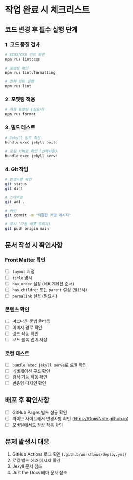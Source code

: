 # 작업 완료 시 체크리스트

## 코드 변경 후 필수 실행 단계

### 1. 코드 품질 검사
```bash
# SCSS/CSS 린트 확인
npm run lint:css

# 포맷팅 확인
npm run lint:formatting

# 전체 린트 실행
npm run lint
```

### 2. 포맷팅 적용
```bash
# 자동 포맷팅 (필요시)
npm run format
```

### 3. 빌드 테스트
```bash
# Jekyll 빌드 확인
bundle exec jekyll build

# 로컬 서버로 확인 (선택사항)
bundle exec jekyll serve
```

### 4. Git 작업
```bash
# 변경사항 확인
git status
git diff

# 스테이징
git add .

# 커밋
git commit -m "적절한 커밋 메시지"

# 푸시 (자동 배포 트리거)
git push origin main
```

## 문서 작성 시 확인사항

### Front Matter 확인
- [ ] `layout` 지정
- [ ] `title` 명시
- [ ] `nav_order` 설정 (네비게이션 순서)
- [ ] `has_children` 또는 `parent` 설정 (필요시)
- [ ] `permalink` 설정 (필요시)

### 콘텐츠 확인
- [ ] 마크다운 문법 올바름
- [ ] 이미지 경로 확인
- [ ] 링크 작동 확인
- [ ] 코드 블록 언어 지정

### 로컬 테스트
- [ ] `bundle exec jekyll serve`로 로컬 확인
- [ ] 네비게이션 구조 확인
- [ ] 검색 기능 작동 확인
- [ ] 반응형 디자인 확인

## 배포 후 확인사항
- [ ] GitHub Pages 빌드 성공 확인
- [ ] 라이브 사이트에서 변경사항 확인 (https://DonsNote.github.io)
- [ ] 모바일에서도 정상 작동 확인

## 문제 발생시 대응
1. GitHub Actions 로그 확인 (`.github/workflows/deploy.yml`)
2. 로컬 빌드 에러 메시지 확인
3. Jekyll 문서 참조
4. Just the Docs 테마 문서 참조